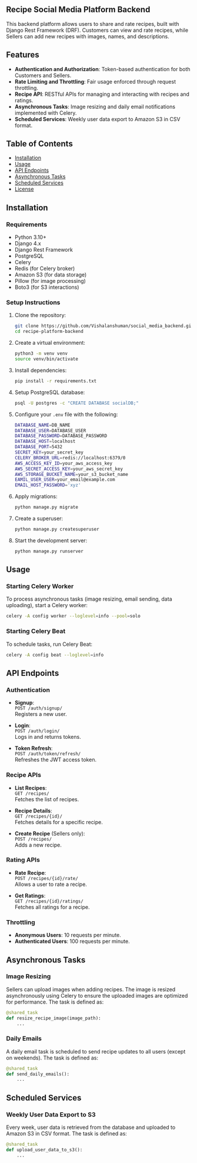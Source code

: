 
## Recipe Social Media Platform Backend

This backend platform allows users to share and rate recipes, built with Django Rest Framework (DRF). Customers can view and rate recipes, while Sellers can add new recipes with images, names, and descriptions.

## Features

- **Authentication and Authorization**: Token-based authentication for both Customers and Sellers.
- **Rate Limiting and Throttling**: Fair usage enforced through request throttling.
- **Recipe API**: RESTful APIs for managing and interacting with recipes and ratings.
- **Asynchronous Tasks**: Image resizing and daily email notifications implemented with Celery.
- **Scheduled Services**: Weekly user data export to Amazon S3 in CSV format.

## Table of Contents

- [Installation](#installation)
- [Usage](#usage)
- [API Endpoints](#api-endpoints)
- [Asynchronous Tasks](#asynchronous-tasks)
- [Scheduled Services](#scheduled-services)
- [License](#license)

## Installation

### Requirements

- Python 3.10+
- Django 4.x
- Django Rest Framework
- PostgreSQL
- Celery
- Redis (for Celery broker)
- Amazon S3 (for data storage)
- Pillow (for image processing)
- Boto3 (for S3 interactions)

### Setup Instructions

1. Clone the repository:

   ```bash
   git clone https://github.com/Vishalanshuman/social_media_backend.git
   cd recipe-platform-backend
   ```

2. Create a virtual environment:

   ```bash
   python3 -m venv venv
   source venv/bin/activate
   ```

3. Install dependencies:

   ```bash
   pip install -r requirements.txt
   ```

4. Setup PostgreSQL database:

   ```bash
   psql -U postgres -c "CREATE DATABASE socialDB;"
   ```

5. Configure your `.env` file with the following:

   ```bash
   DATABASE_NAME=DB_NAME
   DATABASE_USER=DATABASE_USER
   DATABASE_PASSWORD=DATABASE_PASSWORD
   DATABASE_HOST=localhost
   DATABASE_PORT=5432
   SECRET_KEY=your_secret_key
   CELERY_BROKER_URL=redis://localhost:6379/0
   AWS_ACCESS_KEY_ID=your_aws_access_key
   AWS_SECRET_ACCESS_KEY=your_aws_secret_key
   AWS_STORAGE_BUCKET_NAME=your_s3_bucket_name
   EAMIL_USER_USER=your_email@example.com
   EMAIL_HOST_PASSWORD='xyz'
   ```

6. Apply migrations:

   ```bash
   python manage.py migrate
   ```

7. Create a superuser:

   ```bash
   python manage.py createsuperuser
   ```

8. Start the development server:

   ```bash
   python manage.py runserver
   ```

## Usage

### Starting Celery Worker

To process asynchronous tasks (image resizing, email sending, data uploading), start a Celery worker:

```bash
celery -A config worker --loglevel=info --pool=solo
```

### Starting Celery Beat

To schedule tasks, run Celery Beat:

```bash
celery -A config beat --loglevel=info
```

## API Endpoints

### Authentication

- **Signup**:  
  `POST /auth/signup/`  
  Registers a new user.

- **Login**:  
  `POST /auth/login/`  
  Logs in and returns tokens.

- **Token Refresh**:  
  `POST /auth/token/refresh/`  
  Refreshes the JWT access token.

### Recipe APIs

- **List Recipes**:  
  `GET /recipes/`  
  Fetches the list of recipes.

- **Recipe Details**:  
  `GET /recipes/{id}/`  
  Fetches details for a specific recipe.

- **Create Recipe** (Sellers only):  
  `POST /recipes/`  
  Adds a new recipe.

### Rating APIs

- **Rate Recipe**:  
  `POST /recipes/{id}/rate/`  
  Allows a user to rate a recipe.

- **Get Ratings**:  
  `GET /recipes/{id}/ratings/`  
  Fetches all ratings for a recipe.

### Throttling

- **Anonymous Users**: 10 requests per minute.
- **Authenticated Users**: 100 requests per minute.

## Asynchronous Tasks

### Image Resizing

Sellers can upload images when adding recipes. The image is resized asynchronously using Celery to ensure the uploaded images are optimized for performance. The task is defined as:

```python
@shared_task
def resize_recipe_image(image_path):
    ...
```

### Daily Emails

A daily email task is scheduled to send recipe updates to all users (except on weekends). The task is defined as:

```python
@shared_task
def send_daily_emails():
    ...
```

## Scheduled Services

### Weekly User Data Export to S3

Every week, user data is retrieved from the database and uploaded to Amazon S3 in CSV format. The task is defined as:

```python
@shared_task
def upload_user_data_to_s3():
    ...
```

